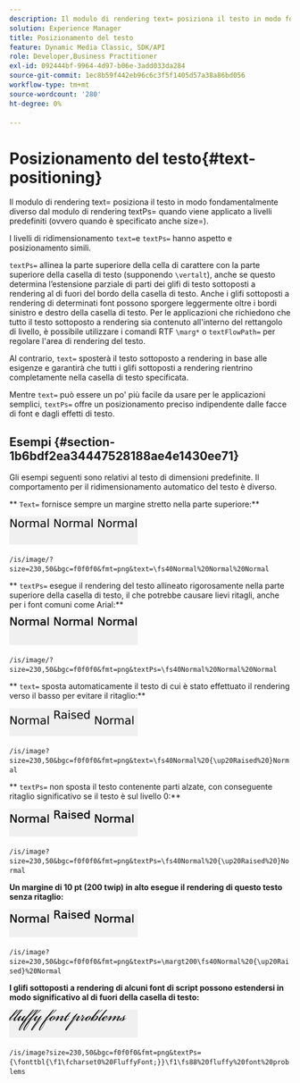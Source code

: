 ```yaml
---
description: Il modulo di rendering text= posiziona il testo in modo fondamentalmente diverso dal modulo di rendering textPs= quando viene applicato a livelli predefiniti (ovvero quando è specificato anche size=).
solution: Experience Manager
title: Posizionamento del testo
feature: Dynamic Media Classic, SDK/API
role: Developer,Business Practitioner
exl-id: 092444bf-9964-4d97-b06e-3add033da284
source-git-commit: 1ec8b59f442eb96c6c3f5f1405d57a38a86bd056
workflow-type: tm+mt
source-wordcount: '280'
ht-degree: 0%

---
```


# Posizionamento del testo{#text-positioning}

Il modulo di rendering text= posiziona il testo in modo fondamentalmente diverso dal modulo di rendering textPs= quando viene applicato a livelli predefiniti (ovvero quando è specificato anche size=).

I livelli di ridimensionamento `text=`e `textPs=` hanno aspetto e posizionamento simili.

`textPs=` allinea la parte superiore della cella di carattere con la parte superiore della casella di testo (supponendo  `\vertalt`), anche se questo determina l’estensione parziale di parti dei glifi di testo sottoposti a rendering al di fuori del bordo della casella di testo. Anche i glifi sottoposti a rendering di determinati font possono sporgere leggermente oltre i bordi sinistro e destro della casella di testo. Per le applicazioni che richiedono che tutto il testo sottoposto a rendering sia contenuto all&#39;interno del rettangolo di livello, è possibile utilizzare i comandi RTF `\marg*` o `textFlowPath=` per regolare l&#39;area di rendering del testo.

Al contrario, `text=` sposterà il testo sottoposto a rendering in base alle esigenze e garantirà che tutti i glifi sottoposti a rendering rientrino completamente nella casella di testo specificata.

Mentre `text=` può essere un po&#39; più facile da usare per le applicazioni semplici, `textPs=` offre un posizionamento preciso indipendente dalle facce di font e dagli effetti di testo.

## Esempi {#section-1b6bdf2ea34447528188ae4e1430ee71}

Gli esempi seguenti sono relativi al testo di dimensioni predefinite. Il comportamento per il ridimensionamento automatico del testo è diverso.

** `Text=` fornisce sempre un margine stretto nella parte superiore:**

![](assets/tp01.png)

`/is/image/?size=230,50&bgc=f0f0f0&fmt=png&text=\fs40Normal%20Normal%20Normal`

** `textPs=` esegue il rendering del testo allineato rigorosamente nella parte superiore della casella di testo, il che potrebbe causare lievi ritagli, anche per i font comuni come Arial:**

![](assets/tp02.png)

`/is/image/?size=230,50&bgc=f0f0f0&fmt=png&textPs=\fs40Normal%20Normal%20Normal`

** `text=` sposta automaticamente il testo di cui è stato effettuato il rendering verso il basso per evitare il ritaglio:**

![](assets/tp03.png)

`/is/image?size=230,50&bgc=f0f0f0&fmt=png&text=\fs40Normal%20{\up20Raised%20}Normal`

** `textPs=` non sposta il testo contenente parti alzate, con conseguente ritaglio significativo se il testo è sul livello 0:**

![](assets/tp04.png)

`/is/image?size=230,50&bgc=f0f0f0&fmt=png&textPs=\fs40Normal%20{\up20Raised%20}Normal`

**Un margine di 10 pt (200 twip) in alto esegue il rendering di questo testo senza ritaglio:**

![](assets/tp05.png)

`/is/image?size=230,50&bgc=f0f0f0&fmt=png&textPs=\margt200\fs40Normal%20{\up20Raised}%20Normal`

**I glifi sottoposti a rendering di alcuni font di script possono estendersi in modo significativo al di fuori della casella di testo:**

![](assets/tp06.png)

`/is/image?size=230,50&bgc=f0f0f0&fmt=png&textPs={\fonttbl{\f1\fcharset0%20FluffyFont;}}\f1\fs88%20fluffy%20font%20problems`
